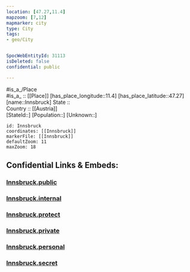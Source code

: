 ```yaml
---
location: [47.27,11.4] 
mapzoom: [7,12] 
mapmarker: city 
type: City
tags:
- geo/City


SpocWebEntityId: 31113
isDeleted: false
confidential: public

---
```

#is_a_/Place  
#is_a_ :: [[Place]] 
[has_place_longitude::11.4] 
[has_place_latitude::47.27] 
[name::Innsbruck] 
State ::  
Country :: [[Austria]]  
[StateId::] 
[Population::] 
[Unknown::] 


```leaflet
id: Innsbruck
coordinates: [[Innsbruck]] 
markerFile: [[Innsbruck]] 
defaultZoom: 11 
maxZoom: 18
```


## Confidential Links & Embeds: 

### [Innsbruck.public](/_public/\Earth\Continent\Europe\Europe~Central\Austria\Austrias_States\Tirol\CityInnsbruck.public.md) 

### [Innsbruck.internal](/_internal/\Earth\Continent\Europe\Europe~Central\Austria\Austrias_States\Tirol\CityInnsbruck.internal.md) 

### [Innsbruck.protect](/_protect/\Earth\Continent\Europe\Europe~Central\Austria\Austrias_States\Tirol\CityInnsbruck.protect.md) 

### [Innsbruck.private](/_private/\Earth\Continent\Europe\Europe~Central\Austria\Austrias_States\Tirol\CityInnsbruck.private.md) 

### [Innsbruck.personal](/_personal/\Earth\Continent\Europe\Europe~Central\Austria\Austrias_States\Tirol\CityInnsbruck.personal.md) 

### [Innsbruck.secret](/_secret/\Earth\Continent\Europe\Europe~Central\Austria\Austrias_States\Tirol\CityInnsbruck.secret.md)

